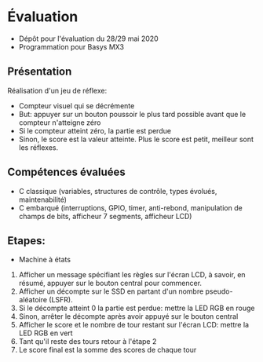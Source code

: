# Évaluation

* Dépôt pour l'évaluation du 28/29 mai 2020
* Programmation pour Basys MX3

## Présentation
Réalisation d'un jeu de réflexe:
* Compteur visuel qui se décrémente
* But: appuyer sur un bouton poussoir le plus tard possible avant que le compteur n'atteigne zéro
* Si le compteur atteint zéro, la partie est perdue
* Sinon, le score est la valeur atteinte. Plus le score est petit, meilleur sont les réflexes.

## Compétences évaluées
* C classique (variables, structures de contrôle, types évolués, maintenabilité)
* C embarqué (interruptions, GPIO, timer, anti-rebond, manipulation de champs de bits, afficheur 7 segments, afficheur LCD)

## Etapes:
* Machine à états
1. Afficher un message spécifiant les règles sur l'écran LCD, à savoir, en résumé, appuyer sur le bouton central pour commencer.
2. Afficher un décompte sur le SSD en partant d'un nombre pseudo-aléatoire (LSFR).
3. Si le décompte atteint 0 la partie est perdue: mettre la LED RGB en rouge
4. Sinon, arrêter le décompte après avoir appuyé sur le bouton central
5. Afficher le score et le nombre de tour restant sur l'écran LCD: mettre la LED RGB en vert
5. Tant qu'il reste des tours retour à l'étape 2
6. Le score final est la somme des scores de chaque tour

